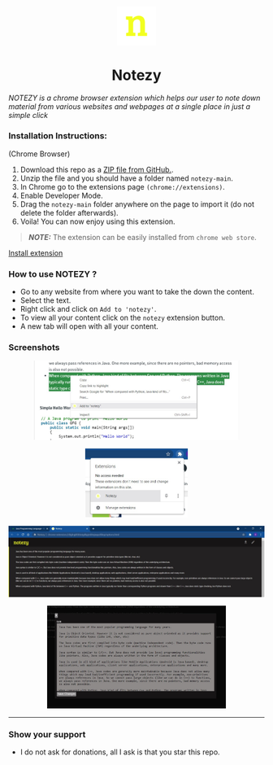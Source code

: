 <p align="center" width="100%">
    <img width=15%" src="https://github.com/deekay1712/notezy/blob/main/images/logo48.png"> 
</p>
                                                                                          
<h1 align="center">Notezy</h1>
                                                                                          
*NOTEZY is a chrome browser extension which helps our user to note down material from various websites and webpages at a single place in just a simple click*
 
### Installation Instructions:
(Chrome Browser)

1. Download this repo as a [ZIP file from GitHub.](https://github.com/deekay1712/notezy/archive/refs/heads/main.zip).
2. Unzip the file and you should have a folder named `notezy-main`.
3. In Chrome go to the extensions page `(chrome://extensions)`.
4. Enable Developer Mode.
5. Drag the `notezy-main` folder anywhere on the page to import it (do not delete the folder afterwards).
6. Voila! You can now enjoy using this extension.

> **_NOTE:_**  The extension can be easily installed from `chrome web store`.

[Install extension](https://chrome.google.com/webstore/detail/notezy/kpemljdabfmjdkhabojjhipdigkffoba)

### How to use NOTEZY ?
+ Go to any website from where you want to take the down the content.
+ Select the text.
+ Right click and click on `Add to 'notezy'`.
+ To view all your content click on the `notezy` extension button.
+ A new tab will open with all your content.

                  
 ### Screenshots
 <p align="center" width="100%">
    <img width=80%" src="https://github.com/deekay1712/notezy/blob/main/screenshots/ss1.jpg"> 
</p>
<p align="center" width="100%">
    <img width=40%" src="https://github.com/deekay1712/notezy/blob/main/screenshots/ss2.jpg"> 
</p>
<p align="center" width="100%">
    <img width=100%" src="https://github.com/deekay1712/notezy/blob/main/screenshots/ss3.jpg"> 
</p>
<p align="center" width="100%">
    <img width=70%" src="https://github.com/deekay1712/notezy/blob/main/screenshots/ss4.jpg"> 
</p>
                  
---
                  
### Show your support
+ I do not ask for donations, all I ask is that you star this repo.
